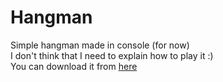 # Hangman

Simple hangman made in console (for now)  
I don't think that I need to explain how to play it :)  
You can download it from [here](/archives)
